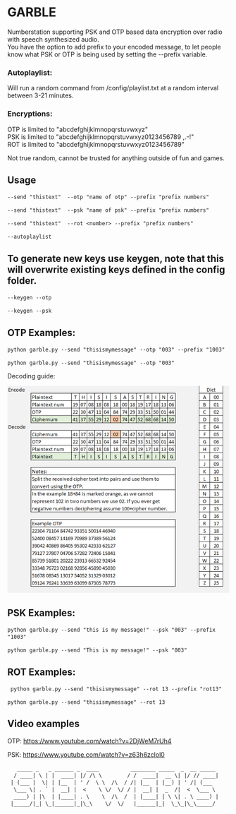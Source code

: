 # GARBLE

Numberstation supporting PSK and OTP based data encryption over radio with speech synthesized audio.  
You have the option to add prefix to your encoded message, to let people know what PSK or OTP is being used by setting the --prefix variable.

### Autoplaylist:  
Will run a random command from /config/playlist.txt at a random interval between 3-21 minutes. 

### Encryptions:
OTP is limited to "abcdefghijklmnopqrstuvwxyz"  
PSK is limited to "abcdefghijklmnopqrstuvwxyz0123456789 ,.-!"  
ROT is limited to "abcdefghijklmnopqrstuvwxyz0123456789"  

Not true random, cannot be trusted for anything outside of fun and games. 
  

## Usage  
```
--send "thistext"  --otp "name of otp" --prefix "prefix numbers"  
```
```
--send "thistext"  --psk "name of psk" --prefix "prefix numbers"  
```
```
--send "thistext"  --rot <number> --prefix "prefix numbers"  
```
```
--autoplaylist
```
  
## To generate new keys use keygen, note that this will overwrite existing keys defined in the config folder.  
```
--keygen --otp  
```
```
--keygen --psk  
```  

   
   
## OTP Examples:
   ``` 
   python garble.py --send "thisismymessage" --otp "003" --prefix "1003"  
   ```
   ```
   python garble.py --send "thisismymessage" --otp "003"
   ```
   Decoding guide:
   
   ![alt text](https://github.com/skadakar/garble/blob/main/otp-manual.png?raw=true)
   

   
## PSK Examples:
   ```
   python garble.py --send "this is my message!" --psk "003" --prefix "1003"  
   ```
   ```
   python garble.py --send "This is my message!" --psk "003"
   ```
## ROT Examples: 
  ``` 
   python garble.py --send "thisismymessage" --rot 13 --prefix "rot13"  
   ```
   ```
   python garble.py --send "thisismymessage" --rot 13
   ```   
  
## Video examples   
   
   OTP: https://www.youtube.com/watch?v=2DjWeM7rUh4
   
   PSK: https://www.youtube.com/watch?v=z63h6zclol0
   
   
   
   
   
   
   
   
   

```
   _____ _   _ ______ _  ____          ________ _____  _  __ _____ 
  / ____| \ | |  ____| |/ /\ \        / /  ____|  __ \| |/ // ____|
 | (___ |  \| | |__  | ' /  \ \  /\  / /| |__  | |__) | ' /| (___  
  \___ \| . ` |  __| |  <    \ \/  \/ / |  __| |  _  /|  <  \___ \ 
  ____) | |\  | |____| . \    \  /\  /  | |____| | \ \| . \ ____) |
 |_____/|_| \_|______|_|\_\    \/  \/   |______|_|  \_\_|\_\_____/ 
```
